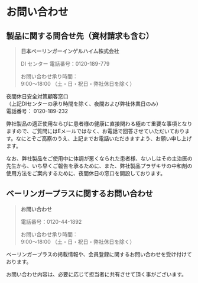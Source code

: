
# お問い合わせ

## 製品に関する問合せ先（資材請求も含む）

> **日本ベーリンガーインゲルハイム株式会社** 
>   
> DI センター 電話番号：0120-189-779   
> 
> お問い合わせ承り時間：  
> 9:00～18:00 （土・日・祝日・弊社休日を除く）

夜間休日安全対策顧客窓口  
（上記DIセンターの承り時間を除く、夜間および弊社休業日のみ）  
電話番号： 0120-189-232

弊社製品の適正使用ならびに患者様の健康に直接関わる極めて重要な事項となりますので、ご質問にはEメールではなく、お電話で回答させていただいております。なにとぞご高察のうえ、上記までお電話いただきますよう、お願い申し上げます。

なお、弊社製品をご使用中に体調が悪くなられた患者様、ないしはその主治医の先生から、いち早くご報告を承るために、また、弊社製品プラザキサの中和剤の使用方法をご案内するために、夜間休日の窓口を開設しております。

## ベーリンガープラスに関するお問い合わせ

> **お問い合わせ** 
> 
> 電話番号：0120-44-1892 
> 
> お問い合わせ承り時間：  
> 9:00～18:00 （土・日・祝日・弊社休日を除く）

ベーリンガープラスの掲載情報や、会員登録に関するお問い合わせを受け付けております。

お問い合わせ内容は、必要に応じて担当者に共有させて頂く事がございます。

<!--stackedit_data:
eyJoaXN0b3J5IjpbLTIwMjY3MjI1N119
-->